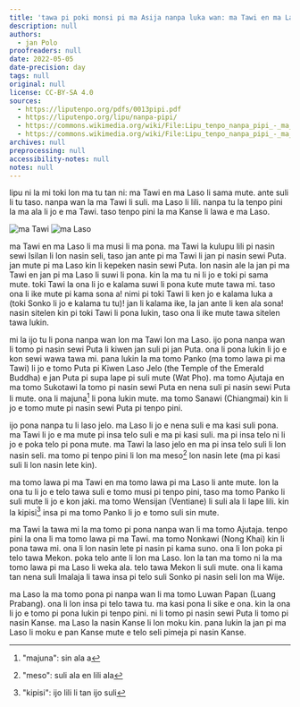 ```yaml
---
title: 'tawa pi poki monsi pi ma Asija nanpa luka wan: ma Tawi en ma Laso (Laos)'
description: null
authors:
  - jan Polo
proofreaders: null
date: 2022-05-05
date-precision: day
tags: null
original: null
license: CC-BY-SA 4.0
sources:
  - https://liputenpo.org/pdfs/0013pipi.pdf
  - https://liputenpo.org/lipu/nanpa-pipi/
  - https://commons.wikimedia.org/wiki/File:Lipu_tenpo_nanpa_pipi_-_ma_Tawi.png
  - https://commons.wikimedia.org/wiki/File:Lipu_tenpo_nanpa_pipi_-_ma_Laso.png
archives: null
preprocessing: null
accessibility-notes: null
notes: null
---
```


lipu ni la mi toki lon ma tu tan ni: ma Tawi en ma Laso li sama mute. ante suli li tu taso. nanpa wan la ma Tawi li suli. ma Laso li lili. nanpa tu la tenpo pini la ma ala li jo e ma Tawi. taso tenpo pini la ma Kanse li lawa e ma Laso.

![ma Tawi](https://upload.wikimedia.org/wikipedia/commons/6/6a/Lipu_tenpo_nanpa_pipi_-_ma_Tawi.png)
![ma Laso](https://upload.wikimedia.org/wikipedia/commons/c/c3/Lipu_tenpo_nanpa_pipi_-_ma_Laso.png)

ma Tawi en ma Laso li ma musi li ma pona. ma Tawi la kulupu lili pi nasin sewi Isilan li lon nasin seli, taso jan ante pi ma Tawi li jan pi nasin sewi Puta. jan mute pi ma Laso kin li kepeken nasin sewi Puta. lon nasin ale la jan pi ma Tawi en jan pi ma Laso li suwi li pona. kin la ma tu ni li jo e toki pi sama mute. toki Tawi la ona li jo e kalama suwi li pona kute mute tawa mi. taso ona li ike mute pi kama sona a! nimi pi toki Tawi li ken jo e kalama luka a (toki Sonko li jo e kalama tu tu)! jan li kalama ike, la jan ante li ken ala sona! nasin sitelen kin pi toki Tawi li pona lukin, taso ona li ike mute tawa sitelen tawa lukin.

mi la ijo tu li pona nanpa wan lon ma Tawi lon ma Laso. ijo pona nanpa wan li tomo pi nasin sewi Puta li kiwen jan suli pi jan Puta. ona li pona lukin li jo e kon sewi wawa tawa mi. pana lukin la ma tomo Panko (ma tomo lawa pi ma Tawi) li jo e tomo Puta pi Kiwen Laso Jelo (the Temple of the Emerald Buddha) e jan Puta pi supa lape pi suli mute (Wat Pho). ma tomo Ajutaja en ma tomo Sukotawi la tomo pi nasin sewi Puta en nena suli pi nasin sewi Puta li mute. ona li majuna[^1] li pona lukin mute. ma tomo Sanawi (Chiangmai) kin li jo e tomo mute pi nasin sewi Puta pi tenpo pini.

ijo pona nanpa tu li laso jelo. ma Laso li jo e nena suli e ma kasi suli pona. ma Tawi li jo e ma mute pi insa telo suli e ma pi kasi suli. ma pi insa telo ni li jo e poka telo pi pona mute. ma Tawi la laso jelo en ma pi insa telo suli li lon nasin seli. ma tomo pi tenpo pini li lon ma meso[^2] lon nasin lete (ma pi kasi suli li lon nasin lete kin).

[^1]: "majuna": sin ala a

[^2]: "meso": suli ala en lili ala

ma tomo lawa pi ma Tawi en ma tomo lawa pi ma Laso li ante mute. lon la ona tu li jo e telo tawa suli e tomo musi pi tenpo pini, taso ma tomo Panko li suli mute li jo e kon jaki. ma tomo Wensijan (Ventiane) li suli ala li lape lili. kin la kipisi[^3] insa pi ma tomo Panko li jo e tomo suli sin mute.

ma Tawi la tawa mi la ma tomo pi pona nanpa wan li ma tomo Ajutaja. tenpo pini la ona li ma tomo lawa pi ma Tawi. ma tomo Nonkawi (Nong Khai) kin li pona tawa mi. ona li lon nasin lete pi nasin pi kama suno. ona li lon poka pi telo tawa Mekon. poka telo ante li lon ma Laso. lon la tan ma tomo ni la ma tomo lawa pi ma Laso li weka ala. telo tawa Mekon li suli mute. ona li kama tan nena suli Imalaja li tawa insa pi telo suli Sonko pi nasin seli lon ma Wije.

ma Laso la ma tomo pona pi nanpa wan li ma tomo Luwan Papan (Luang Prabang). ona li lon insa pi telo tawa tu. ma kasi pona li sike e ona. kin la ona li jo e tomo pi pona lukin pi tenpo pini. ni li tomo pi nasin sewi Puta li tomo pi nasin Kanse. ma Laso la nasin Kanse li lon moku kin. pana lukin la jan pi ma Laso li moku e pan Kanse mute e telo seli pimeja pi nasin Kanse.

[^3]: "kipisi": ijo lili li tan ijo suli